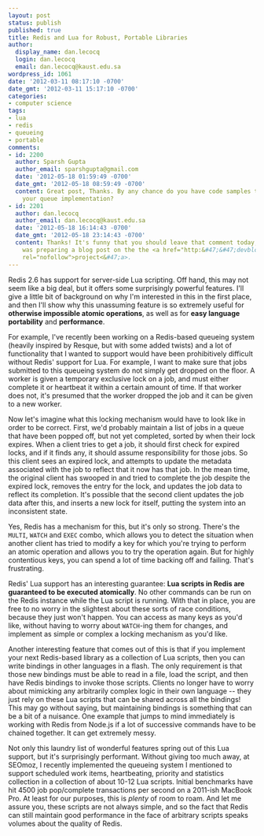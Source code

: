 ```yaml
---
layout: post
status: publish
published: true
title: Redis and Lua for Robust, Portable Libraries
author:
  display_name: dan.lecocq
  login: dan.lecocq
  email: dan.lecocq@kaust.edu.sa
wordpress_id: 1061
date: '2012-03-11 08:17:10 -0700'
date_gmt: '2012-03-11 15:17:10 -0700'
categories:
- computer science
tags:
- lua
- redis
- queueing
- portable
comments:
- id: 2200
  author: Sparsh Gupta
  author_email: sparshgupta@gmail.com
  date: '2012-05-18 01:59:49 -0700'
  date_gmt: '2012-05-18 08:59:49 -0700'
  content: Great post, Thanks. By any chance do you have code samples to share of
    your queue implementation?
- id: 2201
  author: dan.lecocq
  author_email: dan.lecocq@kaust.edu.sa
  date: '2012-05-18 16:14:43 -0700'
  date_gmt: '2012-05-18 23:14:43 -0700'
  content: Thanks! It's funny that you should leave that comment today, just as I
    was preparing a blog post on the the <a href="http:&#47;&#47;devblog.seomoz.org&#47;2012&#47;05&#47;introducing-qless-our-new-job-queue&#47;"
    rel="nofollow">project<&#47;a>.
---
```

Redis 2.6 has support for server-side Lua scripting. Off hand, this may not seem like a big deal, but it offers some surprisingly powerful features. I'll give a little bit of background on why I'm interested in this in the first place, and then I'll show why this unassuming feature is so extremely useful for __otherwise impossible atomic operations__, as well as for __easy language portability__ and __performance__.

For example, I've recently been working on a Redis-based queueing system (heavily inspired by Resque, but with some added twists) and a lot of functionality that I wanted to support would have been prohibitively difficult without Redis' support for Lua. For example, I want to make sure that jobs submitted to this queueing system do not simply get dropped on the floor. A worker is given a temporary exclusive lock on a job, and must either complete it or heartbeat it within a certain amount of time. If that worker does not, it's presumed that the worker dropped the job and it can be given to a new worker.

Now let's imagine what this locking mechanism would have to look like in order to be correct. First, we'd probably maintain a list of jobs in a queue that have been popped off, but not yet completed, sorted by when their lock expires. When a client tries to get a job, it should first check for expired locks, and if it finds any, it should assume responsibility for those jobs. So this client sees an expired lock, and attempts to update the metadata associated with the job to reflect that it now has that job. In the mean time, the original client has swooped in and tried to complete the job despite the expired lock, removes the entry for the lock, and updates the job data to reflect its completion. It's possible that the second client updates the job data after this, and inserts a new lock for itself, putting the system into an inconsistent state.

Yes, Redis has a mechanism for this, but it's only so strong. There's the `MULTI`, `WATCH` and `EXEC` combo, which allows you to detect the situation when another client has tried to modify a key for which you're trying to perform an atomic operation and allows you to try the operation again. But for highly contentious keys, you can spend a lot of time backing off and failing. That's frustrating.

Redis' Lua support has an interesting guarantee: __Lua scripts in Redis are guaranteed to be executed atomically__. No other commands can be run on the Redis instance while the Lua script is running. With that in place, you are free to no worry in the slightest about these sorts of race conditions, because they just won't happen. You can access as many keys as you'd like, without having to worry about `WATCH`-ing them for changes, and implement as simple or complex a locking mechanism as you'd like.

Another interesting feature that comes out of this is that if you implement your next Redis-based library as a collection of Lua scripts, then you can write bindings in other languages in a flash. The only requirement is that those new bindings must be able to read in a file, load the script, and then have Redis bindings to invoke those scripts. Clients no longer have to worry about mimicking any arbitrarily complex logic in their own language -- they just rely on these Lua scripts that can be shared across all the bindings! This may go without saying, but maintaining bindings is something that can be a bit of a nuisance. One example that jumps to mind immediately is working with Redis from Node.js if a lot of successive commands have to be chained together. It can get extremely messy.

Not only this laundry list of wonderful features spring out of this Lua support, but it's surprisingly performant. Without giving too much away, at SEOmoz, I recently implemented the queueing system I mentioned to support scheduled work items, heartbeating, priority and statistics collection in a collection of about 10-12 Lua scripts. Initial benchmarks have hit 4500 job pop/complete transactions per second on a 2011-ish MacBook Pro. At least for our purposes, this is _plenty_ of room to roam. And let me assure you, these scripts are not always simple, and so the fact that Redis can still maintain good performance in the face of arbitrary scripts speaks volumes about the quality of Redis.
